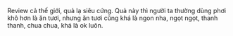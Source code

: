 Review cả thế giới, quả lạ siêu cứng. Quả này thì người ta thường dùng phơi khô hơn là ăn tươi, nhưng ăn tươi cũng khá là ngon nha, ngọt ngọt, thanh thanh, chua chua, khá là ok luôn.
